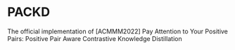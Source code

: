 # PACKD
The official implementation of [ACMMM2022] Pay Attention to Your Positive Pairs: Positive Pair Aware Contrastive Knowledge Distillation
